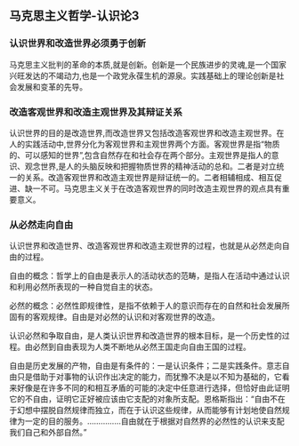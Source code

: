## 马克思主义哲学-认识论3

### 认识世界和改造世界必须勇于创新

马克思主义批判的革命的本质,就是创新。创新是一个民族进步的灵魂,是一个国家兴旺发达的不竭动力,也是一个政党永葆生机的源泉。实践基础上的理论创新是社会发展和变革的先导。

### 改造客观世界和改造主观世界及其辩证关系

认识世界的目的是改造世界,而改造世界又包括改造客观世界和改造主观世界。在人的实践活动中,世界分化为客观世界和主观世界两个方面。客观世界是指“物质的、可以感知的世界”,包含自然存在和社会存在两个部分。主观世界是指人的意识、观念世界,是人的头脑反映和把握物质世界的精神活动的总和。二者是对立统一的关系。改造客观世界和改造主观世界是辩证统一的。二者相辅相成、相互促进、缺一不可。马克思主义关于在改造客观世界的同时改造主观世界的观点具有重要意义。

### 从必然走向自由

认识世界和改造世界、改造客观世界和改造主观世界的过程，也就是从必然走向自由的过程。

自由的概念：哲学上的自由是表示人的活动状态的范畴，是指人在活动中通过认识和利用必然所表现的一种自觉自主的状态。

必然的概念：必然性即规律性，是指不依赖于人的意识而存在的自然和社会发展所固有的客观规律。自由是对必然的认识和对客观世界的改造。

认识必然和争取自由，是人类认识世界和改造世界的根本目标，是一个历史性的过程。由必然到自由表现为人类不断地从必然王国走向自由王国的过程。

自由是历史发展的产物，自由是有条件的：一是认识条件；二是实践条件。意志自由只是借助于对事物的认识作出决定的能力，而犹豫不决是以不知为基础的，它看来好像是在许多不同的和相互矛盾的可能的决定中任意进行选择，但恰好由此证明它的不自由，证明它正好被应该由它支配的对象所支配。恩格斯指出：“自由不在于幻想中摆脱自然规律而独立，而在于认识这些规律，从而能够有计划地使自然规律为一定的目的服务。……………自由就在于根据对自然界的必然性的认识来支配我们自己和外部自然。”
